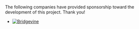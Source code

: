 The following companies have provided sponsorship toward the development of this project. Thank you!

- [![Bridgevine](http://bridgevine.com/wp-content/themes/bridgevine/assets/img/logo.png)](http://bridgevine.com/)
